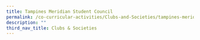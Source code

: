 ```yaml
---
title: Tampines Meridian Student Council
permalink: /co-curricular-activities/Clubs-and-Societies/tampines-meridian-student-council
description: ""
third_nav_title: Clubs & Societies
---
```

